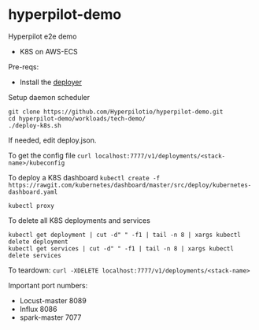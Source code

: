 # hyperpilot-demo
Hyperpilot e2e demo

* K8S on AWS-ECS

Pre-reqs:

- Install the [deployer](https://github.com/Hyperpilotio/deployer) 


Setup daemon scheduler
```
git clone https://github.com/Hyperpilotio/hyperpilot-demo.git
cd hyperpilot-demo/workloads/tech-demo/
./deploy-k8s.sh
```

If needed, edit deploy.json. 

To get the config file
`curl localhost:7777/v1/deployments/<stack-name>/kubeconfig`

To deploy a K8S dashboard 
`kubectl create -f https://rawgit.com/kubernetes/dashboard/master/src/deploy/kubernetes-dashboard.yaml`

`kubectl proxy`

To delete all K8S deployments and services
```
kubectl get deployment | cut -d" " -f1 | tail -n 8 | xargs kubectl delete deployment
kubectl get services | cut -d" " -f1 | tail -n 8 | xargs kubectl delete services
```

To teardown: 
`curl -XDELETE localhost:7777/v1/deployments/<stack-name>`

Important port numbers:
* Locust-master 8089
* Influx 8086
* spark-master 7077





